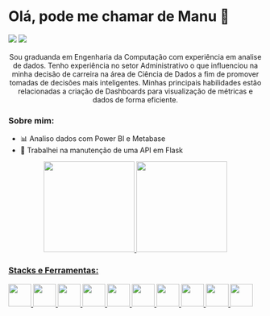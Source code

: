 # Olá, pode me chamar de Manu 🤝

<div style="display: inline_block">
  <a href="https://www.linkedin.com/in/emanuelle-gomes-de-souza/" target="_blank"><img src="https://img.shields.io/badge/LinkedIn-0077B5?style=for-the-badge&logo=linkedin&logoColor=white"></a>
  <a href="mailto:emanuellegdes@gmail.com" target="_blank"><img src="https://img.shields.io/badge/Gmail-D14836?style=for-the-badge&logo=gmail&logoColor=white"></a>
</div>
<br>
<div align="center">Sou graduanda em Engenharia da Computação com experiência em analise de dados. Tenho experiência no setor Administrativo o que influenciou na minha decisão de carreira na área de Ciência de Dados a fim de promover tomadas de decisões mais inteligentes. Minhas principais habilidades estão relacionadas a criação de Dashboards para visualização de métricas e dados de forma eficiente.</div>

### Sobre mim:
- 📊 Analiso dados com Power BI e Metabase
- 🐍 Trabalhei na manutenção de uma API em Flask
          
<div align="center">
  <a href="https://github.com/EmanuelledeSouza">
  <img height="180em" src="https://github-readme-stats.vercel.app/api?username=EmanuelledeSouza&show_icons=true&theme=radical&include_all_commits=true&count_private=true"/>
  <img height="180em" src="https://github-readme-stats.vercel.app/api/top-langs/?username=EmanuelledeSouza&layout=compact&langs_count=7&theme=radical"/>
</div>

 ### Stacks e Ferramentas:
<div style="display: inline_block">
  <img height="45em" src="https://cdn.jsdelivr.net/gh/devicons/devicon/icons/python/python-original.svg" />
  <img height="45em" src="https://cdn.jsdelivr.net/gh/devicons/devicon/icons/jupyter/jupyter-original-wordmark.svg" />
  <img height="45em" src="https://cdn.jsdelivr.net/gh/devicons/devicon/icons/pandas/pandas-original.svg" />          
  <img height="45em" src="https://cdn.jsdelivr.net/gh/devicons/devicon/icons/numpy/numpy-original.svg" />
  <img height="45em" src="https://1000logos.net/wp-content/uploads/2022/08/Microsoft-Power-BI-Logo-2016.png" />
  <img height="45em" src="https://www.ptfs-europe.com/wp-content/uploads/2022/08/metabase-logo.png" />
  <img height="45em" src="https://cdn.jsdelivr.net/gh/devicons/devicon/icons/flask/flask-original.svg" />
  <img height="45em" src="https://cdn.jsdelivr.net/gh/devicons/devicon/icons/sqlalchemy/sqlalchemy-original.svg" />
  <img height="45em" src="https://cdn.jsdelivr.net/gh/devicons/devicon/icons/mysql/mysql-original.svg" />
  <img height="45em" src="https://cdn.jsdelivr.net/gh/devicons/devicon/icons/git/git-original.svg" />  
  </div>        
          
          
  

<!--
**EmanuelledeSouza/EmanuelledeSouza** is a ✨ _special_ ✨ repository because its `README.md` (this file) appears on your GitHub profile.

Here are some ideas to get you started:

- 🔭 I’m currently working on ...
- 🌱 I’m currently learning ...
- 👯 I’m looking to collaborate on ...
- 🤔 I’m looking for help with ...
- 💬 Ask me about ...
- 📫 How to reach me: ...
- 😄 Pronouns: ...
- ⚡ Fun fact: ...
-->
